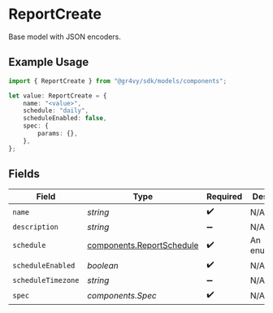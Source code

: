 # ReportCreate

Base model with JSON encoders.

## Example Usage

```typescript
import { ReportCreate } from "@gr4vy/sdk/models/components";

let value: ReportCreate = {
    name: "<value>",
    schedule: "daily",
    scheduleEnabled: false,
    spec: {
        params: {},
    },
};
```

## Fields

| Field                                                                  | Type                                                                   | Required                                                               | Description                                                            |
| ---------------------------------------------------------------------- | ---------------------------------------------------------------------- | ---------------------------------------------------------------------- | ---------------------------------------------------------------------- |
| `name`                                                                 | *string*                                                               | :heavy_check_mark:                                                     | N/A                                                                    |
| `description`                                                          | *string*                                                               | :heavy_minus_sign:                                                     | N/A                                                                    |
| `schedule`                                                             | [components.ReportSchedule](../../models/components/reportschedule.md) | :heavy_check_mark:                                                     | An enumeration.                                                        |
| `scheduleEnabled`                                                      | *boolean*                                                              | :heavy_check_mark:                                                     | N/A                                                                    |
| `scheduleTimezone`                                                     | *string*                                                               | :heavy_minus_sign:                                                     | N/A                                                                    |
| `spec`                                                                 | *components.Spec*                                                      | :heavy_check_mark:                                                     | N/A                                                                    |
